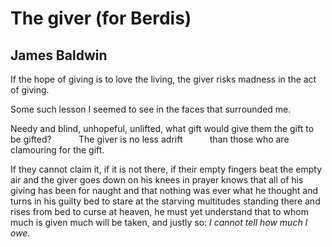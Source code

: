 # The giver (for Berdis)
## James Baldwin
If the hope of giving
is to love the living,
the giver risks madness
in the act of giving.

Some such lesson I seemed to see
in the faces that surrounded me.

Needy and blind, unhopeful, unlifted,
what gift would give them the gift to be gifted?
          The giver is no less adrift
          than those who are clamouring for the gift.

If they cannot claim it, if it is not there,
if their empty fingers beat the empty air
and the giver goes down on his knees in prayer
knows that all of his giving has been for naught
and that nothing was ever what he thought
and turns in his guilty bed to stare
at the starving multitudes standing there
and rises from bed to curse at heaven,
he must yet understand that to whom much is given
much will be taken, and justly so:
 _I cannot tell how much I owe._